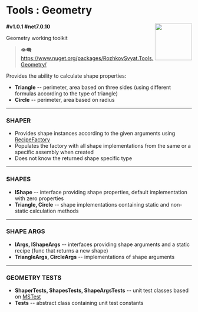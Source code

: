 # Tools : Geometry

<img align="right" width="100" height="100" src="https://github.com/rozhkovsvyat/Tools.Geometry/assets/71471748/8b327452-8d36-43c8-afca-6c34e76450de">

**#v1.0.1 #net7.0.10**

Geometry working toolkit

> :eye_speech_bubble: https://www.nuget.org/packages/RozhkovSvyat.Tools.Geometry/

Provides the ability to calculate shape properties:
* **Triangle** -- perimeter, area based on three sides (using different formulas according to the type of triangle)
* **Circle** -- perimeter, area based on radius

---

### SHAPER

* Provides shape instances according to the given arguments using [RecipeFactory](https://github.com/rozhkovsvyat/Tools.RecipeFactory)
* Populates the factory with all shape implementations from the same or a specific assembly when created
* Does not know the returned shape specific type

---

### SHAPES

* **IShape** -- interface providing shape properties, default implementation with zero properties
* **Triangle, Circle** -- shape implementations containing static and non-static calculation methods

---

### SHAPE ARGS

* **IArgs, IShapeArgs** -- interfaces providing shape arguments and a static recipe (func that returns a new shape)
* **TriangleArgs, CircleArgs** -- implementations of shape arguments

---

### GEOMETRY TESTS

* **ShaperTests, ShapesTests, ShapeArgsTests** -- unit test classes based on [MSTest](https://www.nuget.org/packages/MSTest)
* **Tests** -- abstract class containing unit test constants

